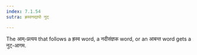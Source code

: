 ```yaml
---
index: 7.1.54
sutra: ह्रस्वनद्यापो नुट्

---
```

The आम्-प्रत्यय that follows a ह्रस्व word, a नदीसंज्ञक word, or an आबन्त word gets a नुट्-आगम.